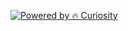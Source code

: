 [![Powered by 🔥 Curiosity](https://a.b-b.top/badge.png?repo=interested&label=Powered%20by%20🔥%20Curiosity&background_color=ff5722&background_color2=ff7043&utm_source=github&utm_medium=readme&utm_campaign=badge)](https://a.b-b.top)
